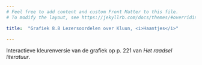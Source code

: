 ```yaml
---
# Feel free to add content and custom Front Matter to this file.
# To modify the layout, see https://jekyllrb.com/docs/themes/#overriding-theme-defaults

title:  "Grafiek 8.8 Lezersoordelen over Kluun, <i>Haantjes</i>"

---
```

Interactieve kleurenversie van de grafiek op p. 221 van *Het raadsel literatuur*.

<script src="https://d3js.org/d3.v6.min.js" defer></script>
<script src="https://d3js.org/d3-scale.v3.min.js" defer></script>

<script src="js/companion_utils_locale-nl.js" defer></script>
<script src="js/companion_utils_colors.js" defer></script>
<script src="js/companion_utils_svg2png.js" defer></script>
<script src="js/companion_abstraction_data_point_labeler.js" defer></script>
<script src="js/companion_abstraction_barchart.js" defer></script>

<script src="js/companion_chart_bookrating.js" defer></script>
<script src="js/companion_chart_8-8_haantjes.js" defer></script>

<div class="chart_float" id="chart_8-8_haantjes">
  <div class="plot"></div>
</div>

<!-- **Hoe zijn de metingen te repliceren?**
VOORBEELDQUERY HIER! -->
